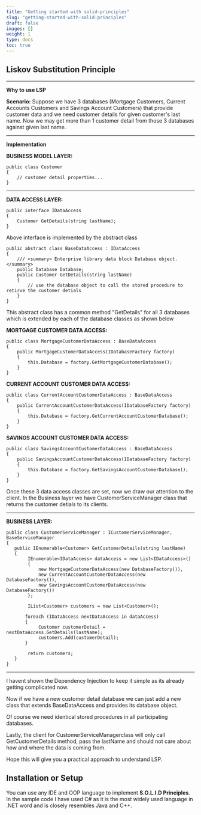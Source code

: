```yaml
---
title: "Getting started with solid-principles"
slug: "getting-started-with-solid-principles"
draft: false
images: []
weight: 1
type: docs
toc: true
---
```


## Liskov Substitution Principle
----------


**Why to use LSP**

**Scenario:** Suppose we have 3 databases (Mortgage Customers, Current Accounts Customers and Savings Account Customers) that provide customer data and we need customer details for given customer's last name. Now we may get more than 1 customer detail from those 3 databases against given last name.


----------


**Implementation**





**BUSINESS MODEL LAYER:**

    public class Customer
    {
        // customer detail properties...
    }


----------


**DATA ACCESS LAYER:**

    public interface IDataAccess
    {
        Customer GetDetails(string lastName);
    }
Above interface is implemented by the abstract class

    public abstract class BaseDataAccess : IDataAccess
    {
        /// <summary> Enterprise library data block Database object. </summary>
        public Database Database;    
        public Customer GetDetails(string lastName)
        {
            // use the database object to call the stored procedure to retirve the customer detials
        }
    }

This abstract class has a common method "GetDetails" for all 3 databases which is extended by each of the database classes as shown below

**MORTGAGE CUSTOMER DATA ACCESS:**

    public class MortgageCustomerDataAccess : BaseDataAccess
    {
        public MortgageCustomerDataAccess(IDatabaseFactory factory)
        {
            this.Database = factory.GetMortgageCustomerDatabase();
        }
    }

**CURRENT ACCOUNT CUSTOMER DATA ACCESS:**

    public class CurrentAccountCustomerDataAccess : BaseDataAccess
    {
        public CurrentAccountCustomerDataAccess(IDatabaseFactory factory)
        {
            this.Database = factory.GetCurrentAccountCustomerDatabase();
        }
    }

**SAVINGS ACCOUNT CUSTOMER DATA ACCESS:**

    public class SavingsAccountCustomerDataAccess : BaseDataAccess
    {
        public SavingsAccountCustomerDataAccess(IDatabaseFactory factory)
        {
            this.Database = factory.GetSavingsAccountCustomerDatabase();
        }
    }

Once these 3 data access classes are set, now we draw our attention to the client. In the Business layer we have CustomerServiceManager class that returns the customer detials to its clients.


----------


**BUSINESS LAYER:**

    public class CustomerServiceManager : ICustomerServiceManager, BaseServiceManager
    {
       public IEnumerable<Customer> GetCustomerDetails(string lastName)
       {
            IEnumerable<IDataAccess> dataAccess = new List<IDataAccess>()
            {
                new MortgageCustomerDataAccess(new DatabaseFactory()), 
                new CurrentAccountCustomerDataAccess(new DatabaseFactory()),
                new SavingsAccountCustomerDataAccess(new DatabaseFactory())
            };
    
            IList<Customer> customers = new List<Customer>();
    
           foreach (IDataAccess nextDataAccess in dataAccess)
           {
                Customer customerDetail = nextDataAccess.GetDetails(lastName);
                customers.Add(customerDetail);
           }
    
            return customers;
       }
    }


----------


I havent shown the Dependency Injection to keep it simple as its already getting complicated now.

Now if we have a new customer detail database we can just add a new class that extends BaseDataAccess and provides its database object.

Of course we need identical stored procedures in all participating databases.

Lastly, the client for CustomerServiceManagerclass will only call GetCustomerDetails method, pass the lastName and should not care about how and where the data is coming from.

Hope this will give you a practical approach to understand LSP.


## Installation or Setup
You can use any IDE and OOP language to implement **S.O.L.I.D Principles**. In the sample code I have used C# as it is the most widely used language in .NET word and is closely resembles Java and C++.

